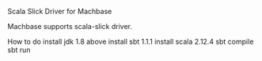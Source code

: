 Scala Slick Driver for Machbase

Machbase supports scala-slick driver. 

How to do
install jdk 1.8 above
install sbt 1.1.1
install scala 2.12.4
sbt compile
sbt run
